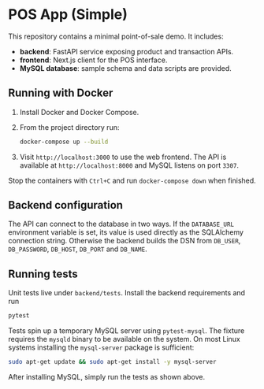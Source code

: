 # POS App (Simple)

This repository contains a minimal point-of-sale demo. It includes:

- **backend**: FastAPI service exposing product and transaction APIs.
- **frontend**: Next.js client for the POS interface.
- **MySQL database**: sample schema and data scripts are provided.

## Running with Docker

1. Install Docker and Docker Compose.
2. From the project directory run:

   ```bash
   docker-compose up --build
   ```

3. Visit `http://localhost:3000` to use the web frontend. The API is available at `http://localhost:8000` and MySQL listens on port `3307`.

Stop the containers with `Ctrl+C` and run `docker-compose down` when finished.

## Backend configuration

The API can connect to the database in two ways. If the `DATABASE_URL` environment
variable is set, its value is used directly as the SQLAlchemy connection string.
Otherwise the backend builds the DSN from `DB_USER`, `DB_PASSWORD`, `DB_HOST`,
`DB_PORT` and `DB_NAME`.

## Running tests

Unit tests live under `backend/tests`. Install the backend requirements and run

```bash
pytest
```

Tests spin up a temporary MySQL server using `pytest-mysql`. The fixture
requires the `mysqld` binary to be available on the system. On most Linux
systems installing the `mysql-server` package is sufficient:

```bash
sudo apt-get update && sudo apt-get install -y mysql-server
```

After installing MySQL, simply run the tests as shown above.
